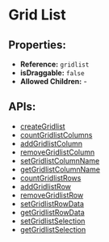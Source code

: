 # Grid List

## Properties:

* **Reference:** `gridlist`
* **isDraggable:** `false`
* **Allowed Children:** -

## APIs:

* [createGridlist](createGridlist.md)
* [countGridlistColumns](countGridlistColumns.md)
* [addGridlistColumn](addGridlistColumn.md)
* [removeGridlistColumn](removeGridlistColumn.md)
* [setGridlistColumnName](setGridlistColumnName.md)
* [getGridlistColumnName](getGridlistColumnName.md)
* [countGridlistRows](countGridlistRows.md)
* [addGridlistRow](addGridlistRow.md)
* [removeGridlistRow](removeGridlistRow.md)
* [setGridlistRowData](setGridlistRowData.md)
* [getGridlistRowData](getGridlistRowData.md)
* [setGridlistSelection](setGridlistSelection.md)
* [getGridlistSelection](getGridlistSelection.md)

